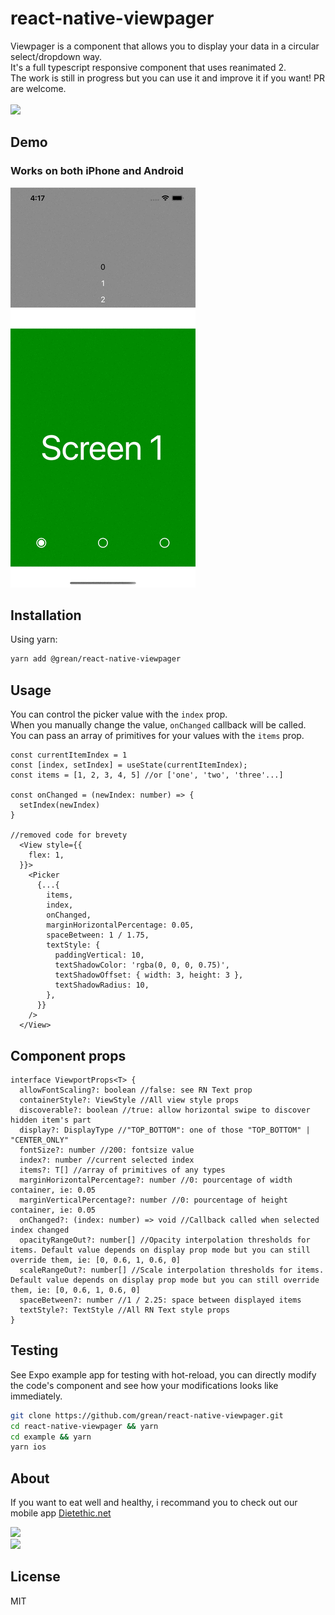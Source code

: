 # react-native-viewpager
Viewpager is a component that allows you to display your data in a circular select/dropdown way.<br/>
It's a full typescript responsive component that uses reanimated 2.<br/>
The work is still in progress but you can use it and improve it if you want! PR are welcome.<br/>
<br/>
<a align="center" href="https://www.npmjs.com/package/@grean/react-native-viewpager">
  <img src="https://img.shields.io/npm/v/@grean/react-native-viewpager" />
</a>

## Demo
### Works on both iPhone and Android
![Example in protrait](./assets/demo.gif)

## Installation
Using yarn:

```sh
yarn add @grean/react-native-viewpager
```

## Usage
You can control the picker value with the ```index``` prop.<br/>
When you manually change the value, ```onChanged``` callback will be called.<br/>
You can pass an array of primitives for your values with the ```items``` prop.

```tsx
const currentItemIndex = 1
const [index, setIndex] = useState(currentItemIndex);
const items = [1, 2, 3, 4, 5] //or ['one', 'two', 'three'...]

const onChanged = (newIndex: number) => {
  setIndex(newIndex)
}

//removed code for brevety
  <View style={{
    flex: 1,
  }}>
    <Picker
      {...{
        items,
        index,
        onChanged,
        marginHorizontalPercentage: 0.05,
        spaceBetween: 1 / 1.75,
        textStyle: {
          paddingVertical: 10,
          textShadowColor: 'rgba(0, 0, 0, 0.75)',
          textShadowOffset: { width: 3, height: 3 },
          textShadowRadius: 10,
        },
      }}
    />
  </View>
```

## Component props
```tsx
interface ViewportProps<T> {
  allowFontScaling?: boolean //false: see RN Text prop
  containerStyle?: ViewStyle //All view style props
  discoverable?: boolean //true: allow horizontal swipe to discover hidden item's part
  display?: DisplayType //"TOP_BOTTOM": one of those "TOP_BOTTOM" | "CENTER_ONLY"
  fontSize?: number //200: fontsize value
  index?: number //current selected index
  items?: T[] //array of primitives of any types
  marginHorizontalPercentage?: number //0: pourcentage of width container, ie: 0.05
  marginVerticalPercentage?: number //0: pourcentage of height container, ie: 0.05
  onChanged?: (index: number) => void //Callback called when selected index changed
  opacityRangeOut?: number[] //Opacity interpolation thresholds for items. Default value depends on display prop mode but you can still override them, ie: [0, 0.6, 1, 0.6, 0]
  scaleRangeOut?: number[] //Scale interpolation thresholds for items. Default value depends on display prop mode but you can still override them, ie: [0, 0.6, 1, 0.6, 0]
  spaceBetween?: number //1 / 2.25: space between displayed items 
  textStyle?: TextStyle //All RN Text style props
}
```

## Testing
See Expo example app for testing with hot-reload, you can directly modify the code's component and see how your modifications looks like immediately.
```sh
git clone https://github.com/grean/react-native-viewpager.git
cd react-native-viewpager && yarn
cd example && yarn
yarn ios
```

## About
If you want to eat well and healthy, i recommand you to check out our mobile app [Dietethic.net](https://dietethic.net)<br/>

<a align="center" href="https://github.com/grean?tab=followers">
  <img src="https://img.shields.io/github/followers/grean?label=Follow%20%40grean&style=social" />
</a>
<br />
<a align="center" href="https://twitter.com/reanGuillaume">
  <img src="https://img.shields.io/twitter/follow/reanGuillaume?label=Follow%20%40reanGuillaume&style=social" />
</a>

## License 
MIT
